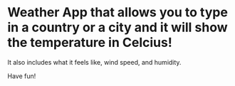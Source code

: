 # Weather App that allows you to type in a country or a city and it will show the temperature in Celcius!
It also includes what it feels like, wind speed, and humidity. 

Have fun!
